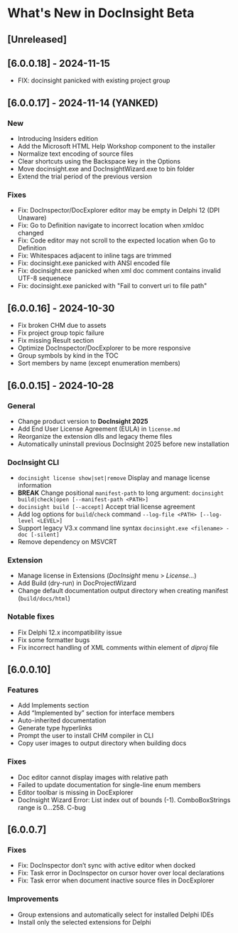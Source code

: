 # What's New in DocInsight Beta

## [Unreleased]

## [6.0.0.18] - 2024-11-15

- FIX: docinsight panicked with existing project group

## [6.0.0.17] - 2024-11-14 (YANKED)

### New

- Introducing Insiders edition
- Add the Microsoft HTML Help Workshop component to the installer
- Normalize text encoding of source files
- Clear shortcuts using the Backspace key in the Options
- Move docinsight.exe and DocInsightWizard.exe to bin folder
- Extend the trial period of the previous version

### Fixes

- Fix: DocInspector/DocExplorer editor may be empty in Delphi 12 (DPI Unaware)
- Fix: Go to Definition navigate to incorrect location when xmldoc changed
- Fix: Code editor may not scroll to the expected location when Go to Definition
- Fix: Whitespaces adjacent to inline tags are trimmed
- Fix: docinsight.exe panicked with ANSI encoded file
- Fix: docinsight.exe panicked when xml doc comment contains invalid UTF-8 sequenece
- Fix: docinsight.exe panicked with "Fail to convert uri to file path"

## [6.0.0.16] - 2024-10-30

- Fix broken CHM due to assets
- Fix project group topic failure
- Fix missing Result section
- Optimize DocInspector/DocExplorer to be more responsive
- Group symbols by kind in the TOC
- Sort members by name (except enumeration members)

## [6.0.0.15] - 2024-10-28

### General

- Change product version to **DocInsight 2025**
- Add End User License Agreement (EULA) in `license.md`
- Reorganize the extension dlls and legacy theme files
- Automatically uninstall previous DocInsight 2025 before new installation

### DocInsight CLI

- `docinsight license show|set|remove` Display and manage license information
- **BREAK** Change positional `manifest-path` to long argument: `docinsight build|check|open [--manifest-path <PATH>]`
- `docinsight build [--accept]` Accept trial license agreement
- Add log options for `build`/`check` command `--log-file <PATH> [--log-level <LEVEL>]`
- Support legacy V3.x command line syntax `docinsight.exe <filename> -doc [-silent]`
- Remove dependency on MSVCRT

### Extension

- Manage license in Extensions (_DocInsight_ menu > _License..._)
- Add Build (dry-run) in DocProjectWizard
- Change default documentation output directory when creating manifest (`build/docs/html`)

### Notable fixes

- Fix Delphi 12.x incompatibility issue
- Fix some formatter bugs
- Fix incorrect handling of XML comments within <Sources> element of _diproj_ file

## [6.0.0.10]

### Features

- Add Implements section
- Add “Implemented by” section for interface members
- Auto-inherited documentation
- Generate type hyperlinks
- Prompt the user to install CHM compiler in CLI
- Copy user images to output directory when building docs

### Fixes

- Doc editor cannot display images with relative path
- Failed to update documentation for single-line enum members
- Editor toolbar is missing in DocExplorer
- DocInsight Wizard Error: List index out of bounds (-1). ComboBoxStrings range is 0…258. C-bug

## [6.0.0.7]

### Fixes

- Fix: DocInspector don’t sync with active editor when docked
- Fix: Task error in DocInspector on cursor hover over local declarations
- Fix: Task error when document inactive source files in DocExplorer

### Improvements

- Group extensions and automatically select for installed Delphi IDEs
- Install only the selected extensions for Delphi
